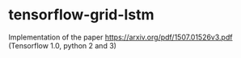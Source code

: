 # tensorflow-grid-lstm
Implementation of the paper https://arxiv.org/pdf/1507.01526v3.pdf (Tensorflow 1.0, python 2 and 3)
